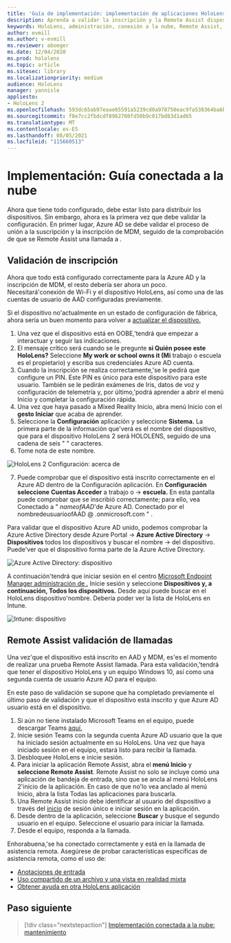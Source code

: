 ```yaml
---
title: 'Guía de implementación: implementación de aplicaciones HoloLens 2 en la nube a escala con Remote Assist- Implementación'
description: Aprenda a validar la inscripción y la Remote Assist dispositivos HoloLens a través de una red conectada a la nube.
keywords: HoloLens, administración, conexión a la nube, Remote Assist, AAD, Azure AD, MDM, Mobile Administración de dispositivos
author: evmill
ms.author: v-evmill
ms.reviewer: aboeger
ms.date: 12/04/2020
ms.prod: hololens
ms.topic: article
ms.sitesec: library
ms.localizationpriority: medium
audience: HoloLens
manager: yannisle
appliesto:
- HoloLens 2
ms.openlocfilehash: 593dc65ab97eaae65591a5239cd0a978750eac9fa538364ba6bbc7ef0a2a08a4
ms.sourcegitcommit: f8e7cc2fbdcdf8962700fd50b9c017bd83d1ad65
ms.translationtype: MT
ms.contentlocale: es-ES
ms.lasthandoff: 08/05/2021
ms.locfileid: "115660513"
---
```

# <a name="deploy---cloud-connected-guide"></a>Implementación: Guía conectada a la nube

Ahora que tiene todo configurado, debe estar listo para distribuir los dispositivos. Sin embargo, ahora es la primera vez que debe validar la configuración. En primer lugar, Azure AD se debe validar el proceso de unión a la suscripción y la inscripción de MDM, seguido de la comprobación de que se Remote Assist una llamada a .

## <a name="enrollment-validation"></a>Validación de inscripción

Ahora que todo está configurado correctamente para la Azure AD y la inscripción de MDM, el resto debería ser ahora un poco. Necesitará&#39;conexión de Wi-Fi y el dispositivo HoloLens, así como una de las cuentas de usuario de AAD configuradas previamente.

Si el dispositivo no&#39;actualmente en un estado de configuración de fábrica, ahora sería un buen momento para volver a [actualizar el dispositivo.](/hololens/hololens-recovery#clean-reflash-the-device)

1. Una vez que el dispositivo está en OOBE,&#39;tendrá que empezar a interactuar y seguir las indicaciones. 
1. El mensaje crítico será cuando se le pregunte **si Quién posee este HoloLens?** Seleccione **My work or school owns it (Mi** trabajo o escuela es el propietario) y escriba sus credenciales Azure AD cuenta.
1. Cuando la inscripción se realiza correctamente,&#39;se le pedirá que configure un PIN. Este PIN es único para este dispositivo para este usuario. También se le pedirán exámenes de Iris, datos de voz y configuración de telemetría y, por último,&#39;podrá aprender a abrir el menú Inicio y completar la configuración rápida.
1. Una vez que haya pasado a Mixed Reality Inicio, abra menú Inicio con el **gesto Iniciar** que acaba de aprender.
1. Seleccione la **Configuración** aplicación y seleccione **Sistema.** La primera parte de la información que&#39;verá es el nombre del dispositivo, que para el dispositivo HoloLens 2 será HOLOLENS, seguido de una cadena de seis &quot; &quot; caracteres.
1. Tome nota de este nombre.

![HoloLens 2 Configuración: acerca de](./images/hololens2-settings-about.jpg)

7. Puede comprobar que el dispositivo está inscrito correctamente en el Azure AD dentro de la Configuración aplicación. En **Configuración seleccione** **Cuentas Acceder** a trabajo o  ->  **escuela.** En esta pantalla puede comprobar que se inscribió correctamente; para ello, vea Conectado a &quot; _nameofAAD_&#39;de Azure AD. Conectado por el nombredeusuarioofAAD  @ .onmicrosoft.com &quot; .


Para validar que el dispositivo Azure AD unido, podemos comprobar la [](https://portal.azure.com/#home)Azure Active Directory desde Azure Portal  ->  **Azure Active Directory**  ->  **Dispositivos** todos los dispositivos y buscar el nombre  ->  del dispositivo. Puede&#39;ver que el dispositivo forma parte de la Azure Active Directory.


![Azure Active Directory: dispositivo](./images/aad-enrollment.png)

A continuación&#39;tendrá que iniciar sesión en el centro [Microsoft Endpoint Manager administración de .](https://endpoint.microsoft.com/#home) Inicie sesión y seleccione **Dispositivos y, a** **continuación, Todos los dispositivos.** Desde aquí puede buscar en el HoloLens dispositivo&#39;nombre. Debería poder ver la lista de HoloLens en Intune.

![Intune: dispositivo](./images/endpoint-all-devices-enrolled.png)

## <a name="remote-assist-call-validation"></a>Remote Assist validación de llamadas

Una vez&#39;que el dispositivo está inscrito en AAD y MDM, es&#39;es el momento de realizar una prueba Remote Assist llamada. Para esta validación,&#39;tendrá que tener el dispositivo HoloLens y un equipo Windows 10, así como una segunda cuenta de usuario Azure AD para el equipo.

En este paso de validación se supone que ha completado previamente el último paso de validación y que el dispositivo está inscrito y que Azure AD usuario está en el dispositivo.


1. Si aún no tiene instalado Microsoft Teams en el equipo, puede descargar Teams [aquí.](https://www.microsoft.com/microsoft-365/microsoft-teams/download-app)
2. Inicie sesión Teams con la segunda cuenta Azure AD usuario que la que ha iniciado sesión actualmente en su HoloLens. Una vez que haya iniciado sesión en el equipo, estará listo para recibir la llamada.
3. Desbloquee HoloLens e inicie sesión.
4. Para iniciar la aplicación Remote Assist, abra el **menú Inicio** y **seleccione Remote Assist**. Remote Assist no solo se incluye como una aplicación de bandeja de entrada, sino que se ancla al menú HoloLens 2&#39;inicio de la aplicación. En caso de que no&#39;lo vea anclado al menú Inicio,  abra la lista Todas las aplicaciones para buscarla.
5. Una Remote Assist inicio debe identificar al usuario del dispositivo a través del [inicio](/azure/active-directory/manage-apps/what-is-single-sign-on) de sesión único e iniciar sesión en la aplicación.
6. Desde dentro de la aplicación, seleccione **Buscar** y busque el segundo usuario en el equipo. Seleccione el usuario para iniciar la llamada.
7. Desde el equipo, responda a la llamada.

Enhorabuena,&#39;se ha conectado correctamente y está en la llamada de asistencia remota. Asegúrese de probar características específicas de asistencia remota, como el uso de:

- [Anotaciones de entrada](/dynamics365/mixed-reality/remote-assist/add-annotations-hololens)
- [Uso compartido de un archivo y una vista en realidad mixta](/dynamics365/mixed-reality/remote-assist/display-save-files)
- [Obtener ayuda en otra HoloLens aplicación](/dynamics365/mixed-reality/remote-assist/get-help-hololens-app-hololens)

## <a name="next-step"></a>Paso siguiente

> [!div class="nextstepaction"]
> [Implementación conectada a la nube: mantenimiento](hololens2-cloud-connected-maintain.md)